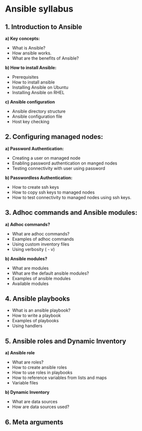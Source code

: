 # **Ansible syllabus**

## 1. Introduction to Ansible
**a) Key concepts:**
- What is Ansible?
- How ansible works.
- What are the benefits of Ansible?

**b) How to install Ansible:**
- Prerequisites
- How to install ansible
- Installing Ansible on Ubuntu
- Installing Ansible on RHEL

**c) Ansible configuration**
- Ansible directory structure
- Ansible configuration file
- Host key checking

## 2. Configuring managed nodes:
 **a) Password Authentication:**
- Creating a user on managed node
- Enabling password authentication on manged nodes
- Testing connectivity with user using password

**b) Passwordless Authentication:**
- How to create ssh keys
- How to copy ssh keys to managed nodes
- How to test connectivity to managed nodes using ssh keys.

## 3. Adhoc commands and Ansible modules:
**a) Adhoc commands?**
- What are adhoc commands?
- Examples of adhoc commands
- Using custom inventory files
- Using verbosity ( - v)

**b) Ansible modules?**
- What are modules
- What are the default ansible modules?
- Examples of ansible modules
- Available modules

## 4. Ansible playbooks
- What is an ansible playbook?
- How to write a playbook
- Examples of playbooks
- Using handlers

## 5. Ansible roles and Dynamic Inventory
**a) Ansible role**
- What are roles?
- How to create ansible roles
- How to use roles in playbooks
- How to reference variables from lists and maps
- Variable files

**b) Dynamic Inventory**
- What are data sources
- How are data sources used?

## 6. Meta arguments

